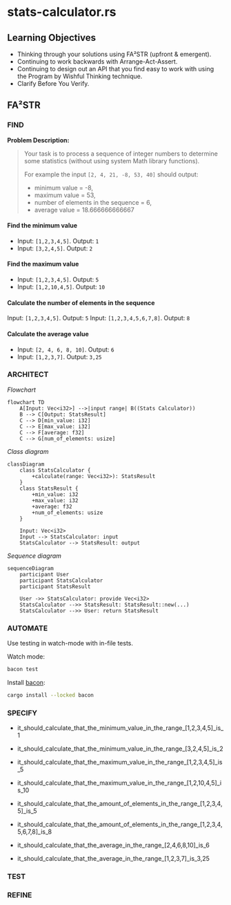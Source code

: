 # stats-calculator.rs

## Learning Objectives

- Thinking through your solutions using FA²STR (upfront & emergent).
- Continuing to work backwards with Arrange-Act-Assert.
- Continuing to design out an API that you find easy to work with using the Program by Wishful Thinking technique.
- Clarify Before You Verify.

## FA²STR

### FIND

**Problem Description:**

> Your task is to process a sequence of integer numbers to determine some statistics (without using system Math library functions). 
>
> For example the input `[2, 4, 21, -8, 53, 40]` should output:
> 
> - minimum value = -8, 
> - maximum value = 53, 
> - number of elements in the sequence = 6, 
> - average value = 18.666666666667

#### Find the minimum value

- Input: `[1,2,3,4,5]`. Output: `1`
- Input: `[3,2,4,5]`. Output: `2`

#### Find the maximum value

- Input: `[1,2,3,4,5]`. Output: `5`
- Input: `[1,2,10,4,5]`. Output: `10`

#### Calculate the number of elements in the sequence

Input: `[1,2,3,4,5]`. Output: `5`
Input: `[1,2,3,4,5,6,7,8]`. Output: `8`

#### Calculate the average value

- Input: `[2, 4, 6, 8, 10]`. Output: `6`
- Input: `[1,2,3,7]`. Output: `3,25`

### ARCHITECT

_Flowchart_
```mermaid
flowchart TD
    A[Input: Vec<i32>] -->|input range| B((Stats Calculator))
    B --> C[Output: StatsResult]
    C --> D[min_value: i32]
    C --> E[max_value: i32]
    C --> F[average: f32]
    C --> G[num_of_elements: usize]
```

_Class diagram_
```mermaid
classDiagram
    class StatsCalculator {
        +calculate(range: Vec<i32>): StatsResult
    }
    class StatsResult {
        +min_value: i32
        +max_value: i32
        +average: f32
        +num_of_elements: usize
    }

    Input: Vec<i32>
    Input --> StatsCalculator: input
    StatsCalculator --> StatsResult: output
```

_Sequence diagram_
```mermaid
sequenceDiagram
    participant User
    participant StatsCalculator
    participant StatsResult
    
    User ->> StatsCalculator: provide Vec<i32>
    StatsCalculator -->> StatsResult: StatsResult::new(...)
    StatsCalculator -->> User: return StatsResult
```

### AUTOMATE

Use testing in watch-mode with in-file tests.

Watch mode:
```sh 
bacon test
```

Install [bacon](https://dystroy.org/bacon/):
```sh
cargo install --locked bacon
```

### SPECIFY

- it_should_calculate_that_the_minimum_value_in_the_range_[1,2,3,4,5]_is_1
- it_should_calculate_that_the_minimum_value_in_the_range_[3,2,4,5]_is_2

- it_should_calculate_that_the_maximum_value_in_the_range_[1,2,3,4,5]_is_5
- it_should_calculate_that_the_maximum_value_in_the_range_[1,2,10,4,5]_is_10

- it_should_calculate_that_the_amount_of_elements_in_the_range_[1,2,3,4,5]_is_5
- it_should_calculate_that_the_amount_of_elements_in_the_range_[1,2,3,4,5,6,7,8]_is_8

- it_should_calculate_that_the_average_in_the_range_[2,4,6,8,10]_is_6
- it_should_calculate_that_the_average_in_the_range_[1,2,3,7]_is_3,25

### TEST

### REFINE
